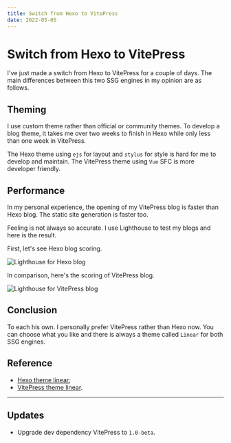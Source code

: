 ```yaml
---
title: Switch from Hexo to VitePress
date: 2022-05-05
---
```


# Switch from Hexo to VitePress

I've just made a switch from Hexo to VitePress for a couple of days. The main differences between this two SSG engines in my opinion are as follows.

## Theming

I use custom theme rather than official or community themes. To develop a blog theme, it takes me over two weeks to finish in Hexo while only less than one week in VitePress.

The Hexo theme using `ejs` for layout and `stylus` for style is hard for me to develop and maintain. The VitePress theme using `Vue` SFC is more developer friendly.

## Performance

In my personal experience, the opening of my VitePress blog is faster than Hexo blog. The static site generation is faster too.

Feeling is not always so accurate. I use Lighthouse to test my blogs and here is the result.

First, let's see Hexo blog scoring.

![Lighthouse for Hexo blog](https://syy11cn-blog.oss-cn-chengdu.aliyuncs.com/20220505140547.png/watermark)

In comparison, here's the scoring of VitePress blog.

![Lighthouse for VitePress blog](https://syy11cn-blog.oss-cn-chengdu.aliyuncs.com/20220505140655.png/watermark)

## Conclusion

To each his own. I personally prefer VitePress rather than Hexo now. You can choose what you like and there is always a theme called `Linear` for both SSG engines.

## Reference

- [Hexo theme linear](https://github.com/syy11cn/hexo-theme-linear);
- [VitePress theme linear](https://github.com/syy11cn/vitepress-theme-linear).

---

## Updates

- Upgrade dev dependency VitePress to `1.0-beta`.
